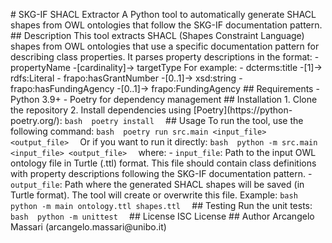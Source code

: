 #   S K G - I F   S H A C L   E x t r a c t o r  
  
 A   P y t h o n   t o o l   t o   a u t o m a t i c a l l y   g e n e r a t e   S H A C L   s h a p e s   f r o m   O W L   o n t o l o g i e s   t h a t   f o l l o w   t h e   S K G - I F   d o c u m e n t a t i o n   p a t t e r n .  
  
 # #   D e s c r i p t i o n  
  
 T h i s   t o o l   e x t r a c t s   S H A C L   ( S h a p e s   C o n s t r a i n t   L a n g u a g e )   s h a p e s   f r o m   O W L   o n t o l o g i e s   t h a t   u s e   a   s p e c i f i c   d o c u m e n t a t i o n   p a t t e r n   f o r   d e s c r i b i n g   c l a s s   p r o p e r t i e s .   I t   p a r s e s   p r o p e r t y   d e s c r i p t i o n s   i n   t h e   f o r m a t :  
  
 -   p r o p e r t y N a m e   - [ c a r d i n a l i t y ] - >   t a r g e t T y p e  
  
 F o r   e x a m p l e :  
  
 -   d c t e r m s : t i t l e   - [ 1 ] - >   r d f s : L i t e r a l  
 -   f r a p o : h a s G r a n t N u m b e r   - [ 0 . . 1 ] - >   x s d : s t r i n g  
 -   f r a p o : h a s F u n d i n g A g e n c y   - [ 0 . . 1 ] - >   f r a p o : F u n d i n g A g e n c y  
  
 # #   R e q u i r e m e n t s  
  
 -   P y t h o n   3 . 9 +  
 -   P o e t r y   f o r   d e p e n d e n c y   m a n a g e m e n t  
  
 # #   I n s t a l l a t i o n  
  
 1 .   C l o n e   t h e   r e p o s i t o r y  
 2 .   I n s t a l l   d e p e n d e n c i e s   u s i n g   [ P o e t r y ] ( h t t p s : / / p y t h o n - p o e t r y . o r g / ) :  
  
 ` ` ` b a s h  
 p o e t r y   i n s t a l l  
 ` ` `  
  
 # #   U s a g e  
  
 T o   r u n   t h e   t o o l ,   u s e   t h e   f o l l o w i n g   c o m m a n d :  
  
 ` ` ` b a s h  
 p o e t r y   r u n   s r c . m a i n   < i n p u t _ f i l e >   < o u t p u t _ f i l e >  
 ` ` `  
  
 O r   i f   y o u   w a n t   t o   r u n   i t   d i r e c t l y :  
  
 ` ` ` b a s h  
 p y t h o n   - m   s r c . m a i n   < i n p u t _ f i l e >   < o u t p u t _ f i l e >  
 ` ` `  
  
 w h e r e :  
 -   ` i n p u t _ f i l e ` :   P a t h   t o   t h e   i n p u t   O W L   o n t o l o g y   f i l e   i n   T u r t l e   ( . t t l )   f o r m a t .   T h i s   f i l e   s h o u l d   c o n t a i n   c l a s s   d e f i n i t i o n s   w i t h   p r o p e r t y   d e s c r i p t i o n s   f o l l o w i n g   t h e   S K G - I F   d o c u m e n t a t i o n   p a t t e r n .  
 -   ` o u t p u t _ f i l e ` :   P a t h   w h e r e   t h e   g e n e r a t e d   S H A C L   s h a p e s   w i l l   b e   s a v e d   ( i n   T u r t l e   f o r m a t ) .   T h e   t o o l   w i l l   c r e a t e   o r   o v e r w r i t e   t h i s   f i l e .  
  
 E x a m p l e :  
 ` ` ` b a s h  
 p y t h o n   - m   m a i n   o n t o l o g y . t t l   s h a p e s . t t l  
 ` ` `  
  
 # #   T e s t i n g  
  
 R u n   t h e   u n i t   t e s t s :  
  
 ` ` ` b a s h  
 p y t h o n   - m   u n i t t e s t  
 ` ` `  
  
 # #   L i c e n s e  
  
 I S C   L i c e n s e  
  
 # #   A u t h o r  
  
 A r c a n g e l o   M a s s a r i   ( a r c a n g e l o . m a s s a r i @ u n i b o . i t ) 